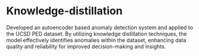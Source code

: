 # Knowledge-distillation

Developed an autoencoder based anomaly detection system and applied to the UCSD PED dataset. By
utilizing knowledge distillation techniques, the model effectively identifies anomalies within the dataset,
enhancing data quality and reliability for improved decision-making and insights.

